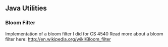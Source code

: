 ## Java Utilities

### Bloom Filter
Implementation of a bloom filter I did for CS 4540
Read more about a bloom filter here: http://en.wikipedia.org/wiki/Bloom_filter